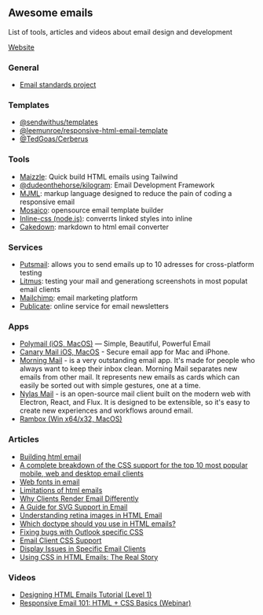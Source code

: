 ## Awesome emails
List of tools, articles and videos about email design and development

[Website](https://caspian-seagull.github.io/avesome-emails/)

### General
* [Email standards project](https://www.email-standards.org)

### Templates
* [@sendwithus/templates](https://github.com/sendwithus/templates)
* [@leemunroe/responsive-html-email-template](https://github.com/leemunroe/responsive-html-email-template)
* [@TedGoas/Cerberus](https://github.com/TedGoas/Cerberus)

### Tools
* [Maizzle](https://maizzle.com): Quick build HTML emails using Tailwind
* [@dudeonthehorse/kilogram](https://github.com/dudeonthehorse/kilogram): Email Development Framework
* [MJML](https://mjml.io): markup language designed to reduce the pain of coding a responsive email
* [Mosaico](https://mosaico.io/): opensource email template builder
* [Inline-css (node.js)](https://github.com/jonkemp/inline-css): converrts linked styles into inline
* [Cakedown](http://cakedown.alexandredeschamps.ca): markdown to html email converter

### Services
* [Putsmail](https://putsmail.com): allows you to send emails up to 10 adresses for cross-platform testing
* [Litmus](https://litmus.com): testing your mail and generationg screenshots in most populat email clients
* [Mailchimp](https://mailchimp.com/): email marketing platform
* [Publicate](https://publicate.it): online service for email newsletters

### Apps
* [Polymail (iOS, MacOS)](https://polymail.io/) — Simple, Beautiful, Powerful Email
* [Canary Mail iOS, MacOS](https://canarymail.io/) - Secure email app for Mac and iPhone.
* [Morning Mail](http://mrng.me/) - is a very outstanding email app. It's made for people who always want to keep their inbox clean. Morning Mail separates new emails from other mail. It represents new emails as cards which can easily be sorted out with simple gestures, one at a time.
* [Nylas Mail](https://github.com/nylas/nylas-mail) - is an open-source mail client built on the modern web with Electron, React, and Flux. It is designed to be extensible, so it's easy to create new experiences and workflows around email.
* [Rambox (Win x64/x32, MacOS)](http://rambox.pro)


### Articles
* [Building html email](http://www.leemunroe.com/building-html-email/)
* [A complete breakdown of the CSS support for the top 10 most popular mobile, web and desktop email clients](https://www.campaignmonitor.com/css/)
* [Web fonts in email](https://www.campaignmonitor.com/resources/guides/web-fonts-in-email/)
* [Limitations of html emails](http://kb.mailchimp.com/campaigns/design/limitations-of-html-email)
* [Why Clients Render Email Differently](https://blog.mailchimp.com/why-clients-render-email-differently/)
* [A Guide for SVG Support in Email](https://css-tricks.com/a-guide-on-svg-support-in-email/)
* [Understanding retina images in HTML Email](https://savvyinbox.com/8bba8de8df58)
* [Which doctype should you use in HTML emails?](https://emails.hteumeuleu.com/cd323fdb793c)
* [Fixing bugs with Outlook specific CSS](https://cm.engineering/f4b8ae5be4f4)
* [Email Client CSS Support](https://templates.mailchimp.com/resources/email-client-css-support/)
* [Display Issues in Specific Email Clients](https://knowledgebase.constantcontact.com/articles/KnowledgeBase/5681-display-issues-in-specific-email-clients)
* [Using CSS in HTML Emails: The Real Story](https://css-tricks.com/using-css-in-html-emails-the-real-story)

### Videos
* [Designing HTML Emails Tutorial (Level 1)](https://www.youtube.com/watch?v=vsQmiTe_GLQ)
* [Responsive Email 101: HTML + CSS Basics (Webinar)](https://www.youtube.com/watch?v=urgD_dwm-0E)
